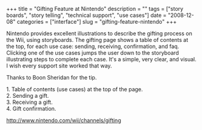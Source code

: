 +++
title = "Gifting Feature at Nintendo"
description = ""
tags = ["story boards", "story telling", "technical support", "use cases"]
date = "2008-12-08"
categories = ["interface"]
slug = "gifting-feature-nintendo"
+++


<p>Nintendo provides excellent illustrations to describe the gifting process on the Wii, using storyboards. The gifting page shows a table of contents at the top, for each use case: sending, receiving, confirmation, and faq. Clicking one of the use cases jumps the user down to the storyboard illustrating steps to complete each case. It's a simple, very clear, and visual. I wish every support site worked that way.  </p>
<p>Thanks to Boon Sheridan for the tip.</p>
<div id="screens-full" class="clear"><div class="caption">1. Table of contents (use cases) at the top of the page.</div><div class="fullimg clear"><a href="/media/interface/nintendo-gifting-1.png" class="group" rel="group" title="1. Table of contents (use cases) at the top of the page."><img src="/media/interface/nintendo-gifting-1.png" alt="" class="img-responsive"></a></div></div><div id="screens-full" class="clear"><div class="caption">2. Sending a gift.</div><div class="fullimg clear"><a href="/media/interface/nintendo-gifting-2.png" class="group" rel="group" title="2. Sending a gift."><img src="/media/interface/nintendo-gifting-2.png" alt="" class="img-responsive"></a></div></div><div id="screens-full" class="clear"><div class="caption">3. Receiving a gift.</div><div class="fullimg clear"><a href="/media/interface/nintendo-gifting-3.png" class="group" rel="group" title="3. Receiving a gift."><img src="/media/interface/nintendo-gifting-3.png" alt="" class="img-responsive"></a></div></div><div id="screens-full" class="clear"><div class="caption">4. Gift confirmation.</div><div class="fullimg clear"><a href="/media/interface/nintendo-gifting-4.png" class="group" rel="group" title="4. Gift confirmation."><img src="/media/interface/nintendo-gifting-4.png" alt="" class="img-responsive"></a></div></div>        
<p><a href="http://www.nintendo.com/wii/channels/gifting">http://www.nintendo.com/wii/channels/gifting</a></p>

